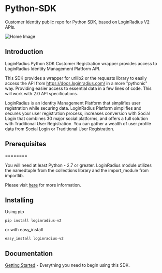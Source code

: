 # Python-SDK

Customer Identity public repo for Python SDK, based on LoginRadius V2 APIs.

![Home Image](http://docs.lrcontent.com/resources/github/banner-1544x500.png)


## Introduction ##

LoginRadius Python SDK Customer Registration wrapper provides access to LoginRadius Identity Management Platform API.

This SDK provides a wrapper for urllib2 or the requests library to easily access the API from
https://docs.loginradius.com/ in a more "pythonic" way. Providing easier access to essential data in a few lines of code.
This will work with 2.0 API specifications.

LoginRadius is an Identity Management Platform that simplifies user registration while securing data. LoginRadius Platform simplifies and secures your user registration process, increases conversion with Social Login that combines 30 major social platforms, and offers a full solution with Traditional User Registration. You can gather a wealth of user profile data from Social Login or Traditional User Registration.

## Prerequisites ##

========

You will need at least Python - 2.7 or greater. LoginRadius module utilizes the namedtuple from the collections library
and the import_module from importlib.

Please visit [here](http://www.loginradius.com/) for more information.

## Installing #

Using pip
```
pip install loginradius-v2 
```
or with easy_install
```
easy_install loginradius-v2
```

## Documentation

[Getting Started](https://docs.loginradius.com/api/v2/sdk-libraries/python) - Everything you need to begin using this SDK.